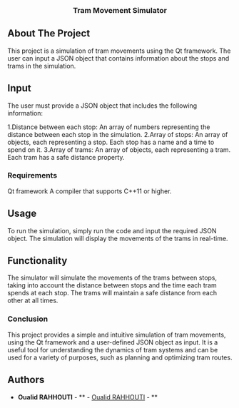 <br/>
<p align="center">
  <h3 align="center">Tram Movement Simulator</h3>

</p>



## About The Project

This project is a simulation of tram movements using the Qt framework. The user can input a JSON object that contains information about the stops and trams in the simulation.

## Input

The user must provide a JSON object that includes the following information:

1.Distance between each stop: An array of numbers representing the distance between each stop in the simulation.
2.Array of stops: An array of objects, each representing a stop. Each stop has a name and a time to spend on it.
3.Array of trams: An array of objects, each representing a tram. Each tram has a safe distance property.

### Requirements

Qt framework
A compiler that supports C++11 or higher.

## Usage

To run the simulation, simply run the code and input the required JSON object. The simulation will display the movements of the trams in real-time.

## Functionality

The simulator will simulate the movements of the trams between stops, taking into account the distance between stops and the time each tram spends at each stop. The trams will maintain a safe distance from each other at all times.

### Conclusion

This project provides a simple and intuitive simulation of tram movements, using the Qt framework and a user-defined JSON object as input. It is a useful tool for understanding the dynamics of tram systems and can be used for a variety of purposes, such as planning and optimizing tram routes.

## Authors

* **Oualid RAHHOUTI** - ** - [Oualid RAHHOUTI]() - **


